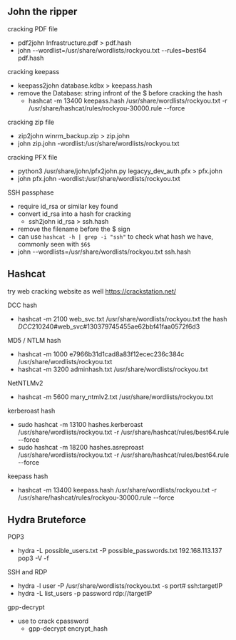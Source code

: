 ## John the ripper

cracking PDF file

- pdf2john Infrastructure.pdf > pdf.hash
- john --wordlist=/usr/share/wordlists/rockyou.txt --rules=best64 pdf.hash

cracking keepass

- keepass2john database.kdbx > keepass.hash
- remove the Database: string infront of the $ before cracking the hash
  - hashcat -m 13400 keepass.hash /usr/share/wordlists/rockyou.txt -r /usr/share/hashcat/rules/rockyou-30000.rule --force

cracking zip file

- zip2john winrm_backup.zip > zip.john
- john zip.john -wordlist:/usr/share/wordlists/rockyou.txt

cracking PFX file

- python3 /usr/share/john/pfx2john.py legacyy_dev_auth.pfx > pfx.john
- john pfx.john -wordlist:/usr/share/wordlists/rockyou.txt

SSH passphase

- require id_rsa or similar key found
- convert id_rsa into a hash for cracking
  - ssh2john id_rsa > ssh.hash
- remove the filename before the $ sign
- can use `hashcat -h | grep -i "ssh"` to check what hash we have, commonly seen with `$6$`
- john --wordlists=/usr/share/wordlists/rockyou.txt ssh.hash

## Hashcat

try web cracking website as well https://crackstation.net/

DCC hash

- hashcat -m 2100 web_svc.txt /usr/share/wordlists/rockyou.txt
  the hash $DCC2$10240#web_svc#130379745455ae62bbf41faa0572f6d3

MD5 / NTLM hash

- hashcat -m 1000 e7966b31d1cad8a83f12ecec236c384c /usr/share/wordlists/rockyou.txt
- hashcat -m 3200 adminhash.txt /usr/share/wordlists/rockyou.txt

NetNTLMv2

- hashcat -m 5600 mary_ntmlv2.txt /usr/share/wordlists/rockyou.txt

kerberoast hash

- sudo hashcat -m 13100 hashes.kerberoast /usr/share/wordlists/rockyou.txt -r /usr/share/hashcat/rules/best64.rule --force
- sudo hashcat -m 18200 hashes.asreproast /usr/share/wordlists/rockyou.txt -r /usr/share/hashcat/rules/best64.rule --force

keepass hash

- hashcat -m 13400 keepass.hash /usr/share/wordlists/rockyou.txt -r /usr/share/hashcat/rules/rockyou-30000.rule --force

## Hydra Bruteforce

POP3

- hydra -L possible_users.txt -P possible_passwords.txt 192.168.113.137 pop3 -V -f

SSH and RDP

- hydra -l user -P /usr/share/wordlists/rockyou.txt -s port# ssh:targetIP
- hydra -L list_users -p password rdp://targetIP

gpp-decrypt

- use to crack cpassword
  - gpp-decrypt encrypt_hash
